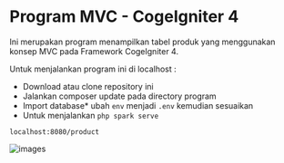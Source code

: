 # Program MVC - CogeIgniter 4

Ini merupakan program menampilkan tabel produk yang menggunakan konsep MVC pada Framework CogeIgniter 4.

Untuk menjalankan program ini di localhost :

* Download atau clone repository ini
* Jalankan composer update pada directory program
* Import database* ubah `env` menjadi `.env` kemudian sesuaikan
* Untuk menjalankan `php spark serve`


```
localhost:8080/product
```
![images](https://user-images.githubusercontent.com/93045470/158197955-ccec2f08-ecef-45b0-9086-ccc7d7465d4d.png)
